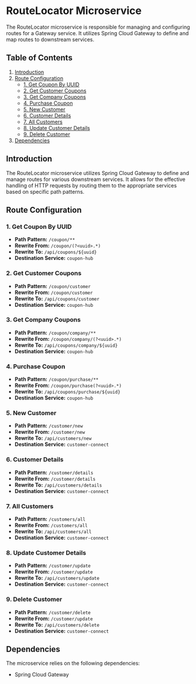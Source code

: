 # RouteLocator Microservice

The RouteLocator microservice is responsible for managing and configuring routes for a Gateway service. It utilizes Spring Cloud Gateway to define and map routes to downstream services.

## Table of Contents

1. [Introduction](#introduction)
2. [Route Configuration](#route-configuration)
    - [1. Get Coupon By UUID](#1-get-coupon-by-uuid)
    - [2. Get Customer Coupons](#2-get-customer-coupons)
    - [3. Get Company Coupons](#3-get-company-coupons)
    - [4. Purchase Coupon](#4-purchase-coupon)
    - [5. New Customer](#5-new-customer)
    - [6. Customer Details](#6-customer-details)
    - [7. All Customers](#7-all-customers)
    - [8. Update Customer Details](#8-update-customer-details)
    - [9. Delete Customer](#9-delete-customer)
3. [Dependencies](#dependencies)

## Introduction

The RouteLocator microservice utilizes Spring Cloud Gateway to define and manage routes for various downstream services. It allows for the effective handling of HTTP requests by routing them to the appropriate services based on specific path patterns.

## Route Configuration

### 1. Get Coupon By UUID

- **Path Pattern:** `/coupon/**`
- **Rewrite From:** `/coupon/(?<uuid>.*)`
- **Rewrite To:** `/api/coupons/${uuid}`
- **Destination Service:** `coupon-hub`

### 2. Get Customer Coupons

- **Path Pattern:** `/coupon/customer`
- **Rewrite From:** `/coupon/customer`
- **Rewrite To:** `/api/coupons/customer`
- **Destination Service:** `coupon-hub`

### 3. Get Company Coupons

- **Path Pattern:** `/coupon/company/**`
- **Rewrite From:** `/coupon/company/(?<uuid>.*)`
- **Rewrite To:** `/api/coupons/company/${uuid}`
- **Destination Service:** `coupon-hub`

### 4. Purchase Coupon

- **Path Pattern:** `/coupon/purchase/**`
- **Rewrite From:** `/coupon/purchase(?<uuid>.*)`
- **Rewrite To:** `/api/coupons/purchase/${uuid}`
- **Destination Service:** `coupon-hub`

### 5. New Customer

- **Path Pattern:** `/customer/new`
- **Rewrite From:** `/customer/new`
- **Rewrite To:** `/api/customers/new`
- **Destination Service:** `customer-connect`

### 6. Customer Details

- **Path Pattern:** `/customer/details`
- **Rewrite From:** `/customer/details`
- **Rewrite To:** `/api/customers/details`
- **Destination Service:** `customer-connect`

### 7. All Customers

- **Path Pattern:** `/customers/all`
- **Rewrite From:** `/customers/all`
- **Rewrite To:** `/api/customers/all`
- **Destination Service:** `customer-connect`

### 8. Update Customer Details

- **Path Pattern:** `/customer/update`
- **Rewrite From:** `/customer/update`
- **Rewrite To:** `/api/customers/update`
- **Destination Service:** `customer-connect`

### 9. Delete Customer

- **Path Pattern:** `/customer/delete`
- **Rewrite From:** `/customer/update`
- **Rewrite To:** `/api/customers/delete`
- **Destination Service:** `customer-connect`

## Dependencies

The microservice relies on the following dependencies:
- Spring Cloud Gateway
